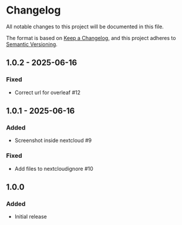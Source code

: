 # Changelog

All notable changes to this project will be documented in this file.

The format is based on [Keep a Changelog](https://keepachangelog.com/en/1.1.0/),
and this project adheres to [Semantic Versioning](https://semver.org/spec/v2.0.0.html).

## 1.0.2 - 2025-06-16

### Fixed

- Correct url for overleaf #12

## 1.0.1 - 2025-06-16

### Added

- Screenshot inside nextcloud #9

### Fixed

- Add files to nextcloudignore #10

## 1.0.0

### Added

- Initial release
